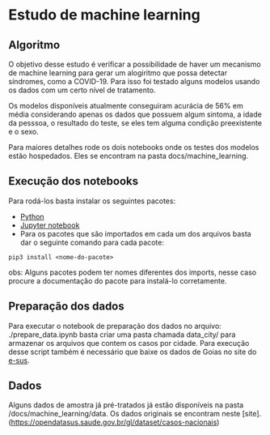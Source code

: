 # Estudo de machine learning

## Algoritmo

O objetivo desse estudo é verificar a possibilidade de haver um mecanismo de machine learning para gerar um alogiritmo que possa detectar síndromes, como a COVID-19. Para isso foi testado alguns modelos usando os dados com um certo nível de tratamento.

Os modelos disponíveis atualmente conseguiram acurácia de 56% em média considerando apenas os dados que possuem algum sintoma, a idade da pesssoa, o resultado do teste, se eles tem alguma condição preexistente e o sexo.

Para maiores detalhes rode os dois notebooks onde os testes dos modelos estão hospedados. Eles se encontram na pasta docs/machine_learning.

## Execução dos notebooks

Para rodá-los basta instalar os seguintes pacotes:<br>

- [Python](https://tutorial.djangogirls.org/pt/python_installation/)<br>
- [Jupyter notebook](https://jupyter.org/install)<br>
- Para os pacotes que são importados em cada um dos arquivos basta dar o seguinte comando para cada pacote:

```Shell
pip3 install <nome-do-pacote>
```

obs: Alguns pacotes podem ter nomes diferentes dos imports, nesse caso procure a documentação do pacote para instalá-lo corretamente.

## Preparação dos dados

Para executar o notebook de preparação dos dados no arquivo: ./prepare_data.ipynb basta criar uma pasta chamada data_city/ para armazenar os arquivos que contem os casos por cidade. Para execução desse script também é necessário que baixe os dados de Goias no site do [e-sus](https://opendatasus.saude.gov.br/gl/dataset/casos-nacionais).

## Dados

Alguns dados de amostra já pré-tratados já estão disponíveis na pasta /docs/machine_learning/data. Os dados originais se encontram neste [site].(https://opendatasus.saude.gov.br/gl/dataset/casos-nacionais)


